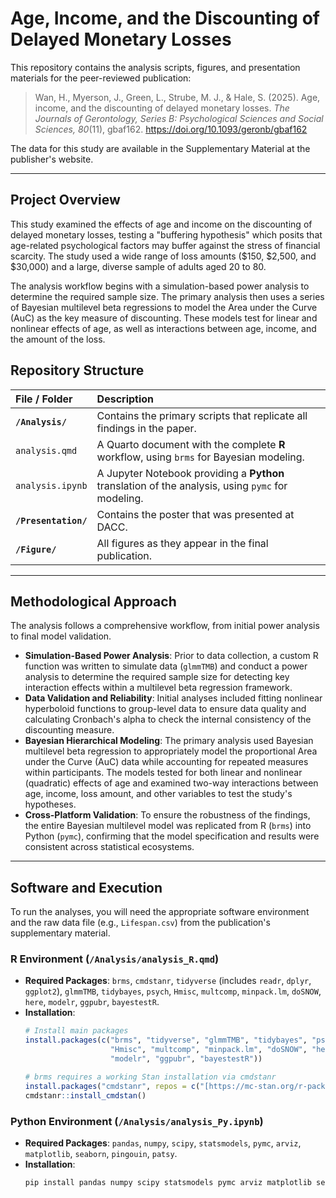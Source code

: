 # Age, Income, and the Discounting of Delayed Monetary Losses

This repository contains the analysis scripts, figures, and presentation materials for the peer-reviewed publication:

> Wan, H., Myerson, J., Green, L., Strube, M. J., & Hale, S. (2025). Age, income, and the discounting of delayed monetary losses. *The Journals of Gerontology, Series B: Psychological Sciences and Social Sciences, 80*(11), gbaf162. https://doi.org/10.1093/geronb/gbaf162

The data for this study are available in the Supplementary Material at the publisher's website.

---

## Project Overview

This study examined the effects of age and income on the discounting of delayed monetary losses, testing a "buffering hypothesis" which posits that age-related psychological factors may buffer against the stress of financial scarcity. The study used a wide range of loss amounts (\$150, \$2,500, and \$30,000) and a large, diverse sample of adults aged 20 to 80.

The analysis workflow begins with a simulation-based power analysis to determine the required sample size. The primary analysis then uses a series of Bayesian multilevel beta regressions to model the Area under the Curve (AuC) as the key measure of discounting. These models test for linear and nonlinear effects of age, as well as interactions between age, income, and the amount of the loss.

## Repository Structure

| File / Folder | Description |
| :--- | :--- |
| **`/Analysis/`** | Contains the primary scripts that replicate all findings in the paper. |
| `analysis.qmd` | A Quarto document with the complete **R** workflow, using `brms` for Bayesian modeling. |
| `analysis.ipynb` | A Jupyter Notebook providing a **Python** translation of the analysis, using `pymc` for modeling. |
| **`/Presentation/`** | Contains the poster that was presented at DACC. |
| **`/Figure/`** | All figures as they appear in the final publication. |

---

## Methodological Approach

The analysis follows a comprehensive workflow, from initial power analysis to final model validation.

* **Simulation-Based Power Analysis**: Prior to data collection, a custom R function was written to simulate data (`glmmTMB`) and conduct a power analysis to determine the required sample size for detecting key interaction effects within a multilevel beta regression framework.
* **Data Validation and Reliability**: Initial analyses included fitting nonlinear hyperboloid functions to group-level data to ensure data quality and calculating Cronbach's alpha to check the internal consistency of the discounting measure.
* **Bayesian Hierarchical Modeling**: The primary analysis used Bayesian multilevel beta regression to appropriately model the proportional Area under the Curve (AuC) data while accounting for repeated measures within participants. The models tested for both linear and nonlinear (quadratic) effects of age and examined two-way interactions between age, income, loss amount, and other variables to test the study's hypotheses.
* **Cross-Platform Validation**: To ensure the robustness of the findings, the entire Bayesian multilevel model was replicated from R (`brms`) into Python (`pymc`), confirming that the model specification and results were consistent across statistical ecosystems.

---

## Software and Execution

To run the analyses, you will need the appropriate software environment and the raw data file (e.g., `Lifespan.csv`) from the publication's supplementary material.

### R Environment (`/Analysis/analysis_R.qmd`)

* **Required Packages**: `brms`, `cmdstanr`, `tidyverse` (includes `readr`, `dplyr`, `ggplot2`), `glmmTMB`, `tidybayes`, `psych`, `Hmisc`, `multcomp`, `minpack.lm`, `doSNOW`, `here`, `modelr`, `ggpubr`, `bayestestR`.
* **Installation**:
    ```R
    # Install main packages
    install.packages(c("brms", "tidyverse", "glmmTMB", "tidybayes", "psych", 
                       "Hmisc", "multcomp", "minpack.lm", "doSNOW", "here", 
                       "modelr", "ggpubr", "bayestestR"))
    
    # brms requires a working Stan installation via cmdstanr
    install.packages("cmdstanr", repos = c("[https://mc-stan.org/r-packages/](https://mc-stan.org/r-packages/)", getOption("repos")))
    cmdstanr::install_cmdstan()
    ```

### Python Environment (`/Analysis/analysis_Py.ipynb`)

* **Required Packages**: `pandas`, `numpy`, `scipy`, `statsmodels`, `pymc`, `arviz`, `matplotlib`, `seaborn`, `pingouin`, `patsy`.
* **Installation**:
    ```bash
    pip install pandas numpy scipy statsmodels pymc arviz matplotlib seaborn pingouin patsy
    ```